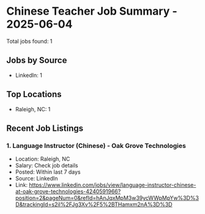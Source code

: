 # Chinese Teacher Job Summary - 2025-06-04

Total jobs found: 1

## Jobs by Source

- LinkedIn: 1

## Top Locations

- Raleigh, NC: 1

## Recent Job Listings

### 1. Language Instructor (Chinese) - Oak Grove Technologies
- Location: Raleigh, NC
- Salary: Check job details
- Posted: Within last 7 days
- Source: LinkedIn
- Link: https://www.linkedin.com/jobs/view/language-instructor-chinese-at-oak-grove-technologies-4240591966?position=2&pageNum=0&refId=hAnJqxMpM3w39ycWWpMpYw%3D%3D&trackingId=s2iI%2FJg3Xv%2F5%2BTHamxm2nA%3D%3D

